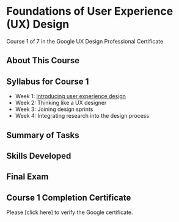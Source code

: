 # Foundations of User Experience (UX) Design
Course 1 of 7 in the Google UX Design Professional Certificate
## About This Course
## Syllabus for Course 1
- Week 1: [Introducing user experience design](https://github.com/KailaniBailey/Google-UX-Design/tree/main/Course%201%3A%20Foundations%20of%20User%20Experience%20(UX)%20Design/Week%201%3A%20Introducing%20user%20experience%20design)
- Week 2: Thinking like a UX designer
- Week 3: Joining design sprints
- Week 4: Integrating research into the design process
## Summary of Tasks
## Skills Developed
## Final Exam
## Course 1 Completion Certificate
Please [click here] to verify the Google certificate.
